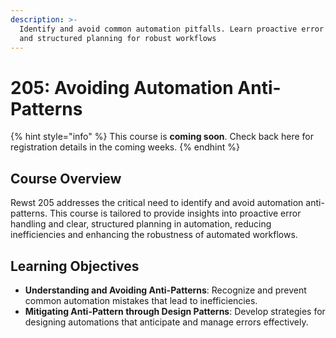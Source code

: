```yaml
---
description: >-
  Identify and avoid common automation pitfalls. Learn proactive error handling
  and structured planning for robust workflows
---
```


# 205: Avoiding Automation Anti-Patterns

{% hint style="info" %}
This course is **coming soon**. Check back here for registration details in the coming weeks.
{% endhint %}

## **Course Overview**

Rewst 205 addresses the critical need to identify and avoid automation anti-patterns. This course is tailored to provide insights into proactive error handling and clear, structured planning in automation, reducing inefficiencies and enhancing the robustness of automated workflows.

## **Learning Objectives**

* **Understanding and Avoiding Anti-Patterns**: Recognize and prevent common automation mistakes that lead to inefficiencies.
* **Mitigating Anti-Pattern through Design Patterns**: Develop strategies for designing automations that anticipate and manage errors effectively.
